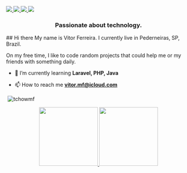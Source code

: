 <div>
    <a target='_blank' href="https://twitter.com/tchowmf">
        <img src="https://img.shields.io/badge/Twitter-1DA1F2?style=for-the-badge&logo=twitter&logoColor=white">
    </a>
    <a target='_blank' href="https://instagram.com/vitor_f">
        <img src="https://img.shields.io/badge/Instagram-E4405F?style=for-the-badge&logo=instagram&logoColor=white">
    </a>
    <a target='_blank' href="https://linkedin.com/in/danielheart">
        <img src="https://img.shields.io/badge/LinkedIn-0077B5?style=for-the-badge&logo=linkedin&logoColor=white">
    </a>
    <a target='_blank' href="https://dev.to/vitor-ferreira-003a88228">
        <img src="https://img.shields.io/badge/dev.to-0A0A0A?style=for-the-badge&logo=dev.to&logoColor=white">
    </a>
</div>

<h3 align="center">Passionate about technology.</h3>
## Hi there
My name is Vitor Ferreira. I currently live in Pederneiras, SP, Brazil. 

On my free time, I like to code random projects that could help me or my friends with something daily.

- 🌱 I’m currently learning **Laravel, PHP, Java**

- 📫 How to reach me **vitor.mf@icloud.com**

<p>&nbsp;<img align="center" src="https://github-readme-stats.vercel.app/api?username=tchowmf&show_icons=true&locale=en" alt="tchowmf" /></p>
<div align="center">
  <a href="https://github.com/tchowmf">
  <img height="160em" src="https://github-readme-stats.vercel.app/api?username=tchowmf&show_icons=true&theme=dark&include_all_commits=true&count_private=true"/>
  <img height="160em" src="https://github-readme-stats.vercel.app/api/top-langs/?username=tchowmf&layout=compact&langs_count=7&theme=dark"/>
</div>
